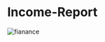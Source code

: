 # Income-Report

![fianance](https://github.com/user-attachments/assets/0202bf34-865f-4df9-8cd2-b5eb56cdfb54)
